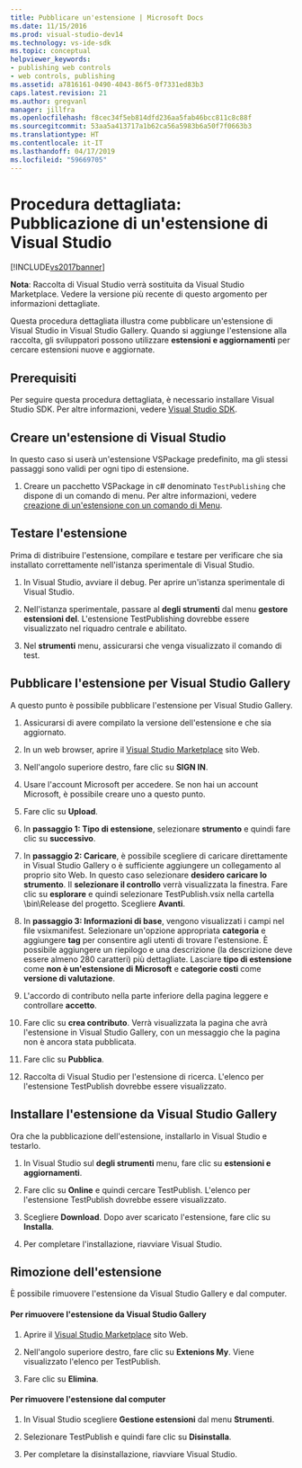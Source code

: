 ```yaml
---
title: Pubblicare un'estensione | Microsoft Docs
ms.date: 11/15/2016
ms.prod: visual-studio-dev14
ms.technology: vs-ide-sdk
ms.topic: conceptual
helpviewer_keywords:
- publishing web controls
- web controls, publishing
ms.assetid: a7816161-0490-4043-86f5-0f7331ed83b3
caps.latest.revision: 21
ms.author: gregvanl
manager: jillfra
ms.openlocfilehash: f8cec34f5eb814dfd236aa5fab46bcc811c8c88f
ms.sourcegitcommit: 53aa5a413717a1b62ca56a5983b6a50f7f0663b3
ms.translationtype: HT
ms.contentlocale: it-IT
ms.lasthandoff: 04/17/2019
ms.locfileid: "59669705"
---
```

# <a name="walkthrough-publishing-a-visual-studio-extension"></a>Procedura dettagliata: Pubblicazione di un'estensione di Visual Studio
[!INCLUDE[vs2017banner](../includes/vs2017banner.md)]

**Nota**: Raccolta di Visual Studio verrà sostituita da Visual Studio Marketplace. Vedere la versione più recente di questo argomento per informazioni dettagliate.

Questa procedura dettagliata illustra come pubblicare un'estensione di Visual Studio in Visual Studio Gallery. Quando si aggiunge l'estensione alla raccolta, gli sviluppatori possono utilizzare **estensioni e aggiornamenti** per cercare estensioni nuove e aggiornate.

## <a name="prerequisites"></a>Prerequisiti
 Per seguire questa procedura dettagliata, è necessario installare Visual Studio SDK. Per altre informazioni, vedere [Visual Studio SDK](../extensibility/visual-studio-sdk.md).

## <a name="create-a-visual-studio-extension"></a>Creare un'estensione di Visual Studio
 In questo caso si userà un'estensione VSPackage predefinito, ma gli stessi passaggi sono validi per ogni tipo di estensione.

1.  Creare un pacchetto VSPackage in c# denominato `TestPublishing` che dispone di un comando di menu. Per altre informazioni, vedere [creazione di un'estensione con un comando di Menu](../extensibility/creating-an-extension-with-a-menu-command.md).

## <a name="test-the-extension"></a>Testare l'estensione
 Prima di distribuire l'estensione, compilare e testare per verificare che sia installato correttamente nell'istanza sperimentale di Visual Studio.

1.  In Visual Studio, avviare il debug. Per aprire un'istanza sperimentale di Visual Studio.

2.  Nell'istanza sperimentale, passare al **degli strumenti** dal menu **gestore estensioni del**. L'estensione TestPublishing dovrebbe essere visualizzato nel riquadro centrale e abilitato.

3.  Nel **strumenti** menu, assicurarsi che venga visualizzato il comando di test.

## <a name="publish-the-extension-to-the-visual-studio-gallery"></a>Pubblicare l'estensione per Visual Studio Gallery
 A questo punto è possibile pubblicare l'estensione per Visual Studio Gallery.

1.  Assicurarsi di avere compilato la versione dell'estensione e che sia aggiornato.

2.  In un web browser, aprire il [Visual Studio Marketplace](https://marketplace.visualstudio.com/) sito Web.

3.  Nell'angolo superiore destro, fare clic su **SIGN IN**.

4.  Usare l'account Microsoft per accedere. Se non hai un account Microsoft, è possibile creare uno a questo punto.

5.  Fare clic su **Upload**.

6.  In **passaggio 1: Tipo di estensione**, selezionare **strumento** e quindi fare clic su **successivo**.

7.  In **passaggio 2: Caricare**, è possibile scegliere di caricare direttamente in Visual Studio Gallery o è sufficiente aggiungere un collegamento al proprio sito Web. In questo caso selezionare **desidero caricare lo strumento**. Il **selezionare il controllo** verrà visualizzata la finestra. Fare clic su **esplorare** e quindi selezionare TestPublish.vsix nella cartella \bin\Release del progetto. Scegliere **Avanti**.

8.  In **passaggio 3: Informazioni di base**, vengono visualizzati i campi nel file vsixmanifest. Selezionare un'opzione appropriata **categoria** e aggiungere **tag** per consentire agli utenti di trovare l'estensione. È possibile aggiungere un riepilogo e una descrizione (la descrizione deve essere almeno 280 caratteri) più dettagliate. Lasciare **tipo di estensione** come **non è un'estensione di Microsoft** e **categorie costi** come **versione di valutazione**.

9. L'accordo di contributo nella parte inferiore della pagina leggere e controllare **accetto**.

10. Fare clic su **crea contributo**. Verrà visualizzata la pagina che avrà l'estensione in Visual Studio Gallery, con un messaggio che la pagina non è ancora stata pubblicata.

11. Fare clic su **Pubblica**.

12. Raccolta di Visual Studio per l'estensione di ricerca. L'elenco per l'estensione TestPublish dovrebbe essere visualizzato.

## <a name="install-the-extension-from-the-visual-studio-gallery"></a>Installare l'estensione da Visual Studio Gallery
 Ora che la pubblicazione dell'estensione, installarlo in Visual Studio e testarlo.

1.  In Visual Studio sul **degli strumenti** menu, fare clic su **estensioni e aggiornamenti**.

2.  Fare clic su **Online** e quindi cercare TestPublish. L'elenco per l'estensione TestPublish dovrebbe essere visualizzato.

3.  Scegliere **Download**. Dopo aver scaricato l'estensione, fare clic su **Installa**.

4.  Per completare l'installazione, riavviare Visual Studio.

## <a name="removing-the-extension"></a>Rimozione dell'estensione
 È possibile rimuovere l'estensione da Visual Studio Gallery e dal computer.

#### <a name="to-remove-the-extension-from-the-visual-studio-gallery"></a>Per rimuovere l'estensione da Visual Studio Gallery

1.  Aprire il [Visual Studio Marketplace](https://marketplace.visualstudio.com/) sito Web.

2.  Nell'angolo superiore destro, fare clic su **Extenions My**. Viene visualizzato l'elenco per TestPublish.

3.  Fare clic su **Elimina**.

#### <a name="to-remove-the-extension-from-your-computer"></a>Per rimuovere l'estensione dal computer

1.  In Visual Studio scegliere **Gestione estensioni** dal menu **Strumenti**.

2.  Selezionare TestPublish e quindi fare clic su **Disinstalla**.

3.  Per completare la disinstallazione, riavviare Visual Studio.
